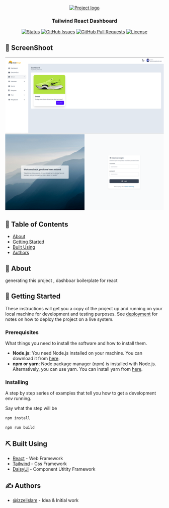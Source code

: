 <p align="center">
  <a href="" rel="noopener">
 <img width=100px height=100px src="https://i.imgur.com/6wj0hh6.jpg" alt="Project logo"></a>
</p>

<h3 align="center">Tailwind React Dashboard</h3>

<div align="center">

[![Status](https://img.shields.io/badge/status-active-success.svg)]()
[![GitHub Issues](https://img.shields.io/github/issues/kylelobo/The-Documentation-Compendium.svg)](https://github.com/kylelobo/The-Documentation-Compendium/issues)
[![GitHub Pull Requests](https://img.shields.io/github/issues-pr/kylelobo/The-Documentation-Compendium.svg)](https://github.com/kylelobo/The-Documentation-Compendium/pulls)
[![License](https://img.shields.io/badge/license-MIT-blue.svg)](/LICENSE)

</div>

## 📝 ScreenShoot
<img src="./demo/1.png" alt="drawing" width="600"/>
<img src="./demo/2.png" alt="drawing" width="600"/>

## 📝 Table of Contents

- [About](#about)
- [Getting Started](#getting_started)
- [Built Using](#built_using)
- [Authors](#authors)

## 🧐 About <a name = "about"></a>

generating this project , dashboar boilerplate for react

## 🏁 Getting Started <a name = "getting_started"></a>

These instructions will get you a copy of the project up and running on your local machine for development and testing purposes. See [deployment](#deployment) for notes on how to deploy the project on a live system.

### Prerequisites

What things you need to install the software and how to install them.


- **Node.js**: You need Node.js installed on your machine. You can download it from [here](https://nodejs.org/).
- **npm or yarn**: Node package manager (npm) is installed with Node.js. Alternatively, you can use yarn. You can install yarn from [here](https://yarnpkg.com/).


### Installing

A step by step series of examples that tell you how to get a development env running.

Say what the step will be

```
npm install
```


```
npm run build
```


## ⛏️ Built Using <a name = "built_using"></a>

- [React](https://www.react.com/) - Web Framework
- [Tailwind](https://tailwind.com/) - Css Framework
- [DaisyUi](https://daisyui.com/) - Component Utitity Framework

## ✍️ Authors <a name = "authors"></a>

- [@izzelislam](https://github.com/pakkor) - Idea & Initial work

